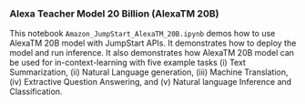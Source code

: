 ### Alexa Teacher Model 20 Billion (AlexaTM 20B)
This notebook `Amazon_JumpStart_AlexaTM_20B.ipynb` demos how to use AlexaTM 20B model with JumpStart APIs. It demonstrates how
to deploy the model and run inference. It also demonstrates how AlexaTM 20B model can be used for in-context-learning
with five example tasks  (i) Text Summarization, (ii) Natural Language generation, (iii) Machine Translation, (iv) Extractive Question Answering, and (v) Natural language Inference and Classification.
